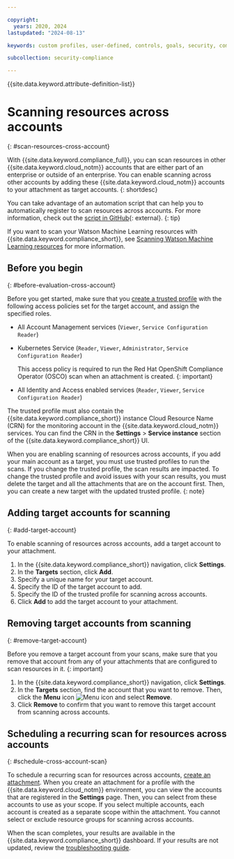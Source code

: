 ```yaml
---

copyright:
  years: 2020, 2024
lastupdated: "2024-08-13"

keywords: custom profiles, user-defined, controls, goals, security, compliance

subcollection: security-compliance

---
```


{{site.data.keyword.attribute-definition-list}}


# Scanning resources across accounts
{: #scan-resources-cross-account}

With {{site.data.keyword.compliance_full}}, you can scan resources in other {{site.data.keyword.cloud_notm}} accounts that are either part of an enterprise or outside of an enterprise. You can enable scanning across other accounts by adding these {{site.data.keyword.cloud_notm}} accounts to your attachment as target accounts.
{: shortdesc}

You can take advantage of an automation script that can help you to automatically register to scan resources across accounts. For more information, check out the [script in GitHub](https://github.com/IBM/security-compliance-automation){: external}.
{: tip}


If you want to scan your Watson Machine Learning resources with {{site.data.keyword.compliance_short}}, see [Scanning Watson Machine Learning resources](/docs/security-compliance?topic=security-compliance-scan-watson-machine-learning) for more information. 


## Before you begin
{: #before-evaluation-cross-account}

Before you get started, make sure that you [create a trusted profile](/docs/account?topic=account-create-trusted-profile&interface) with the following access policies set for the target account, and assign the specified roles.

* All Account Management services (`Viewer`, `Service Configuration Reader`)
* Kubernetes Service (`Reader`, `Viewer`, `Administrator`, `Service Configuration Reader`)

   This access policy is required to run the Red Hat OpenShift Compliance Operator (OSCO) scan when an attachment is created.
   {: important}

* All Identity and Access enabled services (`Reader`, `Viewer`, `Service Configuration Reader`)

The trusted profile must also contain the {{site.data.keyword.compliance_short}} instance Cloud Resource Name (CRN) for the monitoring account in the {{site.data.keyword.cloud_notm}} services. You can find the CRN in the **Settings** > **Service instance** section of the {{site.data.keyword.compliance_short}} UI.

When you are enabling scanning of resources across accounts, if you add your main account as a target, you must use trusted profiles to run the scans. If you change the trusted profile, the scan results are impacted. To change the trusted profile and avoid issues with your scan results, you must delete the target and all the attachments that are on the account first. Then, you can create a new target with the updated trusted profile. 
{: note}


## Adding target accounts for scanning
{: #add-target-account}

To enable scanning of resources across accounts, add a target account to your attachment.

1. In the {{site.data.keyword.compliance_short}} navigation, click **Settings**.
2. In the **Targets** section, click **Add**.
3. Specify a unique name for your target account.
4. Specify the ID of the target account to add.
5. Specify the ID of the trusted profile for scanning across accounts.
6. Click **Add** to add the target account to your attachment.

## Removing target accounts from scanning
{: #remove-target-account}

Before you remove a target account from your scans, make sure that you remove that account from any of your attachments that are configured to scan resources in it. 
{: important}

1. In the {{site.data.keyword.compliance_short}} navigation, click **Settings**.
2. In the **Targets** section, find the account that you want to remove. Then, click the **Menu** icon ![Menu icon](../../icons/icon_hamburger.svg) and select **Remove**.
3. Click **Remove** to confirm that you want to remove this target account from scanning across accounts.

## Scheduling a recurring scan for resources across accounts
{: #schedule-cross-account-scan}

To schedule a recurring scan for resources across accounts, [create an attachment](/docs/security-compliance?topic=security-compliance-scan-resources&interface=ui#scan-schedule-ui). When you create an attachment for a profile with the {{site.data.keyword.cloud_notm}} environment, you can view the accounts that are registered in the **Settings** page. Then, you can select from these accounts to use as your scope. If you select multiple accounts, each account is created as a separate scope within the attachment. You cannot select or exclude resource groups for scanning across accounts.

When the scan completes, your results are available in the {{site.data.keyword.compliance_short}} dashboard. If your results are not updated, review the [troubleshooting guide](/docs/security-compliance?topic=security-compliance-ts-cache).
